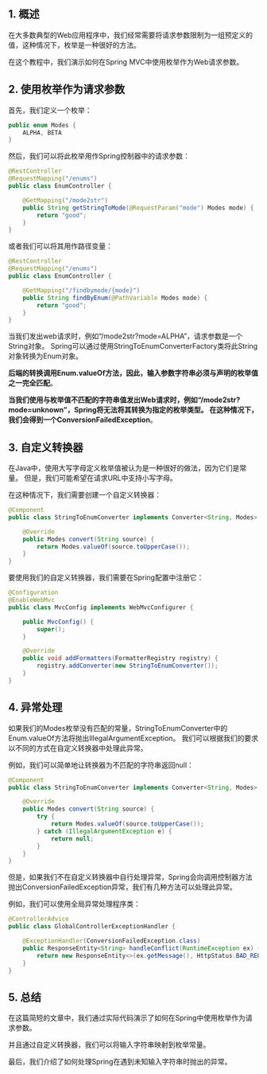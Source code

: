 ## 1. 概述

在大多数典型的Web应用程序中，我们经常需要将请求参数限制为一组预定义的值，这种情况下，枚举是一种很好的方法。

在这个教程中，我们演示如何在Spring MVC中使用枚举作为Web请求参数。

## 2. 使用枚举作为请求参数

首先，我们定义一个枚举：

```java
public enum Modes {
    ALPHA, BETA
}
```

然后，我们可以将此枚举用作Spring控制器中的请求参数：

```java
@RestController
@RequestMapping("/enums")
public class EnumController {

    @GetMapping("/mode2str")
    public String getStringToMode(@RequestParam("mode") Modes mode) {
        return "good";
    }
}
```

或者我们可以将其用作路径变量：

```java
@RestController
@RequestMapping("/enums")
public class EnumController {

    @GetMapping("/findbymode/{mode}")
    public String findByEnum(@PathVariable Modes mode) {
        return "good";
    }
}
```

当我们发出web请求时，例如“/mode2str?mode=ALPHA”，请求参数是一个String对象。
Spring可以通过使用StringToEnumConverterFactory类将此String对象转换为Enum对象。

**后端的转换调用Enum.valueOf方法，因此，输入参数字符串必须与声明的枚举值之一完全匹配**。

**当我们使用与枚举值不匹配的字符串值发出Web请求时，例如“/mode2str?mode=unknown”，Spring将无法将其转换为指定的枚举类型。
在这种情况下，我们会得到一个ConversionFailedException**。

## 3. 自定义转换器

在Java中，使用大写字母定义枚举值被认为是一种很好的做法，因为它们是常量。
但是，我们可能希望在请求URL中支持小写字母。

在这种情况下，我们需要创建一个自定义转换器：

```java
@Component
public class StringToEnumConverter implements Converter<String, Modes> {

    @Override
    public Modes convert(String source) {
        return Modes.valueOf(source.toUpperCase());
    }
}
```

要使用我们的自定义转换器，我们需要在Spring配置中注册它：

```java
@Configuration
@EnableWebMvc
public class MvcConfig implements WebMvcConfigurer {

    public MvcConfig() {
        super();
    }

    @Override
    public void addFormatters(FormatterRegistry registry) {
        registry.addConverter(new StringToEnumConverter());
    }
}
```

## 4. 异常处理

如果我们的Modes枚举没有匹配的常量，StringToEnumConverter中的Enum.valueOf方法将抛出IllegalArgumentException。
我们可以根据我们的要求以不同的方式在自定义转换器中处理此异常。

例如，我们可以简单地让转换器为不匹配的字符串返回null：

```java
@Component
public class StringToEnumConverter implements Converter<String, Modes> {

    @Override
    public Modes convert(String source) {
        try {
            return Modes.valueOf(source.toUpperCase());
        } catch (IllegalArgumentException e) {
            return null;
        }
    }
}
```

但是，如果我们不在自定义转换器中自行处理异常，Spring会向调用控制器方法抛出ConversionFailedException异常，我们有几种方法可以处理此异常。

例如，我们可以使用全局异常处理程序类：

```java
@ControllerAdvice
public class GlobalControllerExceptionHandler {

    @ExceptionHandler(ConversionFailedException.class)
    public ResponseEntity<String> handleConflict(RuntimeException ex) {
        return new ResponseEntity<>(ex.getMessage(), HttpStatus.BAD_REQUEST);
    }
}
```

## 5. 总结

在这篇简短的文章中，我们通过实际代码演示了如何在Spring中使用枚举作为请求参数。

并且通过自定义转换器，我们可以将输入字符串映射到枚举常量。

最后，我们介绍了如何处理Spring在遇到未知输入字符串时抛出的异常。